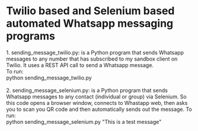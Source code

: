 # Twilio based and Selenium based automated Whatsapp messaging programs
<p>
1. sending_message_twilio.py: is a Python program that sends Whatsapp messages to
any number that has subscribed to my sandbox client on Twilio. It uses a REST API call to send a Whatsapp message. <br />
To run:
<br />
python sending_message_twilio.py
<br />
<br />
2. sending_message_selenium.py: is a Python program that sends Whatsapp messages to any contact (individual or group) via Selenium. So this code opens a browser window, connects to Whastapp web, then asks you to scan you QR code and then automatically sends out the message.
To run:
<br />
python sending_message_selenium.py "This is a test message"
<br />
